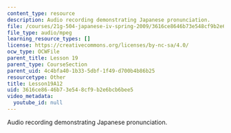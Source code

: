 ```yaml
---
content_type: resource
description: Audio recording demonstrating Japanese pronunciation.
file: /courses/21g-504-japanese-iv-spring-2009/3616ce8646b73e548cf9b2e6bcb6bee5_Lesson19A12.mp3
file_type: audio/mpeg
learning_resource_types: []
license: https://creativecommons.org/licenses/by-nc-sa/4.0/
ocw_type: OCWFile
parent_title: Lesson 19
parent_type: CourseSection
parent_uid: 4c4bfa40-1b33-5dbf-1f49-d700b4b86b25
resourcetype: Other
title: Lesson19A12
uid: 3616ce86-46b7-3e54-8cf9-b2e6bcb6bee5
video_metadata:
  youtube_id: null
---
```

Audio recording demonstrating Japanese pronunciation.